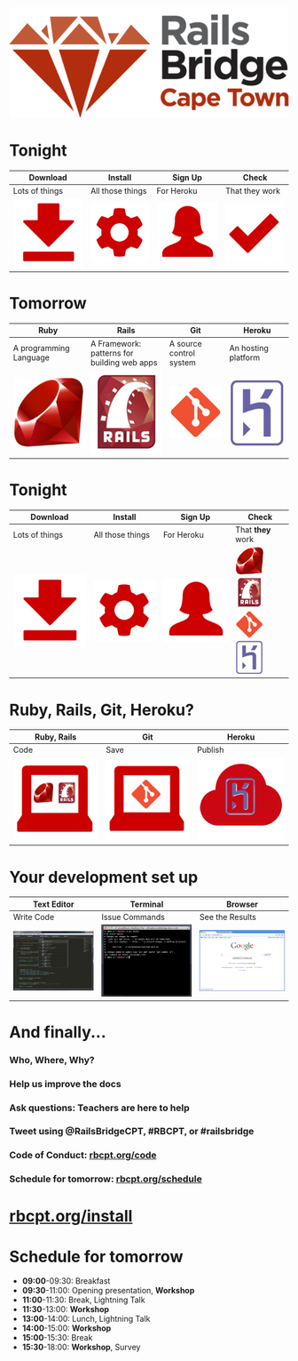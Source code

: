 <!SLIDE centereverything bullets>
![Railsbridge](img/rails-bridge-cape-town-logo-large.png)

<!SLIDE center>
# Tonight

|Download|Install|Sign Up|Check|
|---|---|---|---|
|Lots of things|All those things|For Heroku|That they work|
| <img src="img/download.png" alt="Download" > | <img src="img/install.png" alt="Install" > | <img src="img/user.png" alt="Sign Up" > | <img src="img/check.png" alt="Check" > |

<!SLIDE center>
# Tomorrow

|Ruby|Rails|Git|Heroku|
|---|---|---|---|
|A programming Language|A Framework: patterns for building web apps|A source control system|An hosting platform|
| <img src="img/ruby-logo.jpg" alt="Ruby" width="250"> | <img src="img/rails_logo.jpg" alt="Rails" width="250"> | <img src="img/git-icon.png" alt="Git" width="250"> | <img src="img/heroku-logo.png" alt="Heroku"  width="250" > |

<!SLIDE center>
# Tonight

|Download|Install|Sign Up|Check|
|---|---|---|---|
|Lots of things|All those things|For Heroku|That **they** work|
| <img src="img/download.png" alt="Download" > | <img src="img/install.png" alt="Install" > | <img src="img/user.png" alt="Sign Up" > | <img src="img/ruby-logo.jpg" alt="Ruby" width="50" > <img src="img/rails_logo.jpg" alt="Rails" width="50" > <img src="img/git-icon.png" alt="Git" width="50" > <img src="img/heroku-logo.png" alt="Heroku" width="50" > |

<!SLIDE center>
# Ruby, Rails, Git, Heroku?

|Ruby, Rails|Git|Heroku|
|---|---|---|
|Code|Save|Publish|
| <img src="img/fit-together-ruby-rails.png" alt="Ruby, Rails" width="250"> | <img src="img/fit-together-git.png" alt="Git" width="250"> | <img src="img/fit-together-heroku.png" alt="Heroku" width="250"> |


<!SLIDE center>
# Your development set up

|Text Editor|Terminal|Browser|
|---|---|---|
|Write Code|Issue Commands|See the Results|
| <img src="img/set-up-text-editor.png" alt="Sublime Text" width="250"> | <img src="img/set-up-terminal.png" alt="Terminal" width="250"> | <img src="img/set-up-browser.png" alt="Browser" width="250"> |

<!SLIDE bullets>
# And finally...

### Who, Where, Why?
### Help us improve the docs
### Ask questions: Teachers are here to help
### Tweet using @RailsBridgeCPT, #RBCPT, or #railsbridge
### Code of Conduct: [rbcpt.org/code](http://rbcpt.org/code/)
### Schedule for tomorrow: [rbcpt.org/schedule](http://rbcpt.org/schedule/)

# [rbcpt.org/install](http://rbcpt.org/install/)

<!SLIDE bullets>
# Schedule for tomorrow

 * **09:00**-09:30: Breakfast
 * **09:30**-11:00: Opening presentation, **Workshop**
 * **11:00**-11:30: Break, Lightning Talk
 * **11:30**-13:00: **Workshop**
 * **13:00**-14:00: Lunch, Lightning Talk
 * **14:00**-15:00: **Workshop**
 * **15:00**-15:30: Break
 * **15:30**-18:00: **Workshop**, Survey
